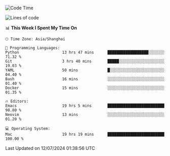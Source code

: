 <!--START_SECTION:waka-->
![Code Time](http://img.shields.io/badge/Code%20Time-2%2C061%20hrs%2044%20mins-blue)

![Lines of code](https://img.shields.io/badge/From%20Hello%20World%20I%27ve%20Written-308.1%20thousand%20lines%20of%20code-blue)

📊 **This Week I Spent My Time On** 

```text
🕑︎ Time Zone: Asia/Shanghai

💬 Programming Languages: 
Python                   13 hrs 47 mins      ██████████████████░░░░░░░   71.32 % 
Git                      3 hrs 40 mins       █████░░░░░░░░░░░░░░░░░░░░   19.03 % 
YAML                     50 mins             █░░░░░░░░░░░░░░░░░░░░░░░░   04.40 % 
Bash                     16 mins             ░░░░░░░░░░░░░░░░░░░░░░░░░   01.40 % 
Docker                   15 mins             ░░░░░░░░░░░░░░░░░░░░░░░░░   01.35 % 

🔥 Editors: 
Emacs                    19 hrs 5 mins       █████████████████████████   98.80 % 
Neovim                   13 mins             ░░░░░░░░░░░░░░░░░░░░░░░░░   01.20 % 

💻 Operating System: 
Mac                      19 hrs 19 mins      █████████████████████████   100.00 % 
```


 Last Updated on 12/07/2024 01:38:56 UTC
<!--END_SECTION:waka-->
